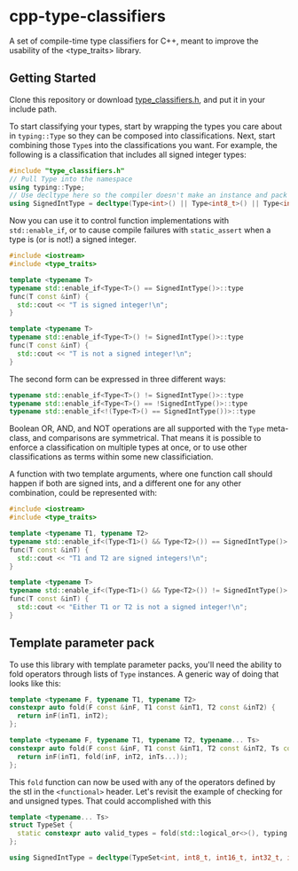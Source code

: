 # cpp-type-classifiers

A set of compile-time type classifiers for C++, meant to improve the usability of the &lt;type_traits> library.


## Getting Started

Clone this repository or download [type_classifiers.h](./include/type_classifiers.h), and put it in your include path.

To start classifying your types, start by wrapping the types you care about in `typing::Type` so they can be composed into classifications.  Next, start combining those `Type`s into the classifications you want.  For example, the following is a classification that includes all signed integer types:

```cpp
#include "type_classifiers.h"
// Pull Type into the namespace
using typing::Type;
// Use decltype here so the compiler doesn't make an instance and pack it into your binary
using SignedIntType = decltype(Type<int>() || Type<int8_t>() || Type<int16_t>() || Type<int32_t>() || Type<int64_t>());
```

Now you can use it to control function implementations with `std::enable_if`, or to cause compile failures with `static_assert` when a type is (or is not!) a signed integer.

```cpp
#include <iostream>
#include <type_traits>

template <typename T>
typename std::enable_if<Type<T>() == SignedIntType()>::type
func(T const &inT) {
  std::cout << "T is signed integer!\n";
}

template <typename T>
typename std::enable_if<Type<T>() != SignedIntType()>::type
func(T const &inT) {
  std::cout << "T is not a signed integer!\n";
}
```

The second form can be expressed in three different ways:

```cpp
typename std::enable_if<Type<T>() != SignedIntType()>::type
typename std::enable_if<Type<T>() == !SignedIntType()>::type
typename std::enable_if<!(Type<T>() == SignedIntType())>::type
```

Boolean OR, AND, and NOT operations are all supported with the `Type` meta-class, and comparisons are symmetrical.  That means it is possible to enforce a classification on multiple types at once, or to use other classifications as terms within some new classificiation.

A function with two template arguments, where one function call should happen if both are signed ints, and a different one for any other combination, could be represented with:

```cpp
#include <iostream>
#include <type_traits>

template <typename T1, typename T2>
typename std::enable_if<(Type<T1>() && Type<T2>()) == SignedIntType()>::type
func(T const &inT) {
  std::cout << "T1 and T2 are signed integers!\n";
}

template <typename T>
typename std::enable_if<(Type<T1>() && Type<T2>()) != SignedIntType()>::type
func(T const &inT) {
  std::cout << "Either T1 or T2 is not a signed integer!\n";
}
```

## Template parameter pack

To use this library with template parameter packs, you'll need the ability to fold operators through lists of `Type` instances.  A generic way of doing that looks like this:

```cpp
template <typename F, typename T1, typename T2>
constexpr auto fold(F const &inF, T1 const &inT1, T2 const &inT2) {
  return inF(inT1, inT2);
};

template <typename F, typename T1, typename T2, typename... Ts>
constexpr auto fold(F const &inF, T1 const &inT1, T2 const &inT2, Ts const &...inTs) {
  return inF(inT1, fold(inF, inT2, inTs...));
};
```

This `fold` function can now be used with any of the operators defined by the stl in the `<functional>` header.  Let's revisit the example of checking for and unsigned types.  That could accomplished with this

```cpp
template <typename... Ts>
struct TypeSet {
  static constexpr auto valid_types = fold(std::logical_or<>(), typing::Types<Ts>()...);
};

using SignedIntType = decltype(TypeSet<int, int8_t, int16_t, int32_t, int64_t>::valid_types);
```
